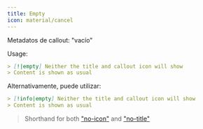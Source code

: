 ```yaml
---
title: Empty
icon: material/cancel
---
```


Metadatos de callout: "vacío"

Usage:
```md
> [!|empty] Neither the title and callout icon will show
> Content is shown as usual
```

Alternativamente, puede utilizar:
```md
> [!info|empty] Neither the title and callout icon will show
> Content is shown as usual
```
> Shorthand for both ["no-icon"](。/icon-styling/page-1.md) and ["no-title"](。/title-styling/page-1.md)
